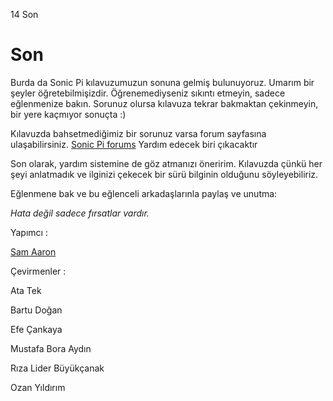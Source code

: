 14 Son

# Son

Burda da Sonic Pi kılavuzumuzun sonuna gelmiş bulunuyoruz. Umarım bir şeyler öğretebilmişizdir. Öğrenemediyseniz sıkıntı etmeyin, sadece 
eğlenmenize bakın. Sorunuz olursa kılavuza tekrar bakmaktan çekinmeyin, bir yere kaçmıyor sonuçta :)

Kılavuzda bahsetmediğimiz bir sorunuz varsa forum sayfasına ulaşabilirsiniz. [Sonic Pi forums](http://groups.google.com/group/sonic-pi/)
Yardım edecek biri çıkacaktır

Son olarak, yardım sistemine de göz atmanızı öneririm. Kılavuzda çünkü her şeyi anlatmadık ve ilginizi çekecek bir sürü bilginin olduğunu
söyleyebiliriz.

Eğlenmene bak ve bu eğlenceli arkadaşlarınla paylaş ve unutma:

*Hata değil sadece fırsatlar vardır.*

Yapımcı :

[Sam Aaron](http://twitter.com/samaaron)

Çevirmenler :

Ata Tek

Bartu Doğan

Efe Çankaya

Mustafa Bora Aydın

Rıza Lider Büyükçanak

Ozan Yıldırım
